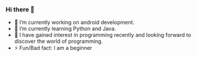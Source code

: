 ### Hi there 👋



- 🔭 I’m currently working on android development.
- 🌱 I’m currently learning Python and Java.
- 👯 I have gained interest in programming recently and looking forward to discover the world of programming.
- ⚡ Fun/Bad fact: I am a beginner


<!-- <div>
  <h1>My Stats though very bad.</h1>
  <img src="https://github-readme-stats.vercel.app/api?username=Nisarg007&&show_icons=true&theme=tokyonight&count_private=true">
  <h2>Languages I use</h2>
  <img src="https://github-readme-stats.vercel.app/api/top-langs/?username=Nisarg0007&theme=tokyonight">
</div> -->
